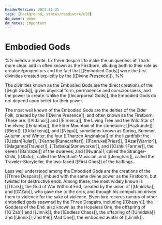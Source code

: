 ```yaml
---
headerVersion: 2023.11.25
tags: [background, status/needswork/old]
dm_owner: none
dm_notes: important
---
```

# Embodied Gods

%% needs a rewrite. fix three despairs to make the uniqueness of Thark more clear. add in often known as the Firstborn, alluding both to their role as creators/progenitors and the fact that [[Embodied Gods]] were the first divinities created explicitly by the [[Divine Presence]]), %%

The divinities known as the Embodied Gods are the direct creations of the [[High Gods]], given physical form, permanence and consciousness, and the power to create. Unlike the [[Incorporeal Gods]], the Embodied Gods do not depend upon belief for their power. 

The most well known of the Embodied Gods are the deities of the Elder Folk, created by the [[Divine Presence]], and often known as the Firstborn. These are: [[Aldanor]] and [[Elmerca]], the Living Tree and the Wild Star of the elves; [[Entamba]], the Elder Mountain of the stoneborn; [[Hazkunde]], [[Bero]], [[Udazkena]], and [[Negu]], sometimes known as Spring, Summer, Autumn, and Winter, the four [[Tharzen Anzinakoa]] of the lizardfolk; the [[Uzdan|Ruler]], [[Karthel|Runecrafter]], [[Fanrukel|Priest]], [[Azar|Warrior]], [[Maganna|Traveler]], [[Tarbaka|Stoneworker]], and [[Oshkir|Farmer]], the seven [[Bahrazel]] of the dwarves; and [[Nwana]], called the Stranger-Child, [[Obito]], called the Merchant-Musician, and [[Jemghari]], called the Traveler-Storyteller, the two-faced [[First Ones]] of the halflings.

Less well understood among the Embodied Gods are the creations of the [[Three Despairs]], imbued with the same divine power as the Firstborn, but twisted for destructive ends. Among these, the most widely known is [[Thark]], the God of War Without End, created by the union of [[Umidzka]] and [[G'Zab]], who gave rise to the orcs, and through his compulsion drives them to violence for the sake of violence. Elven lore records rumors of other embodied gods spawned by the Three Despairs, including [[Ghesyn]], the Goddess of the End, also known as the Hopeless One, the offspring of [[G'Zab]] and [[Jinnik]]; the [[Endless Chaos]], the offspring of [[Umidzka]] and [[Jinnik]]; and the[[ Mad One]], the embodied avatar of [[Jinnik]].
